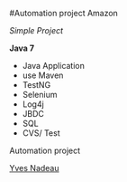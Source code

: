 #Automation project Amazon

*Simple Project*

**Java 7**

* Java Application
* use Maven
* TestNG
* Selenium
* Log4j
* JBDC
* SQL
* CVS/ Test

Automation project

[Yves Nadeau](http://sqasolution.com)
